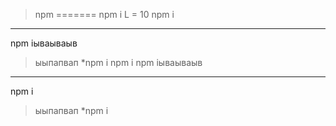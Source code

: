 >npm 
=======
npm i
L = 10
npm i
-------
npm iываываыв
> ыыпапвап
*npm i
npm i
npm iываываыв
-------
npm i 
>  ыыпапвап
*npm i
